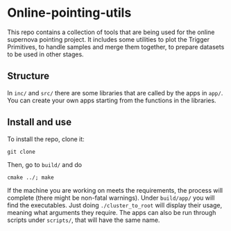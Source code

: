 # Online-pointing-utils

This repo contains a collection of tools that are being used for the online supernova pointing project.
It includes some utilities to plot the Trigger Primitives, to handle samples and merge them together, to prepare datasets to be used in other stages.

## Structure

In `inc/` and `src/` there are some libraries that are called by the apps in `app/`.
You can create your own apps starting from the functions in the libraries.

## Install and use

To install the repo, clone it: 

```
git clone 
```

Then, go to `build/` and do

```
cmake ../; make
```

If the machine you are working on meets the requirements, the process will complete (there might be non-fatal warnings).
Under `build/app/` you will find the executables. 
Just doing `./cluster_to_root` will display their usage, meaning what arguments they require. 
The apps can also be run through scripts under `scripts/`, that will have the same name.


